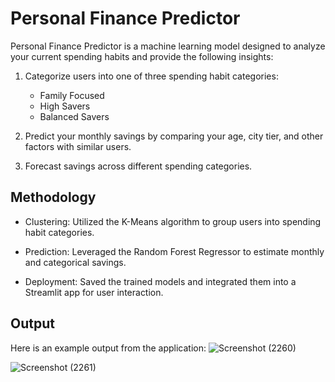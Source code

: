 # Personal Finance Predictor
Personal Finance Predictor is a machine learning model designed to analyze your current spending habits and provide the following insights:

1. Categorize users into one of three spending habit categories:
   - Family Focused
   - High Savers
   - Balanced Savers
     
2. Predict your monthly savings by comparing your age, city tier, and other factors with similar users.
   
3. Forecast savings across different spending categories.

## Methodology

- Clustering: Utilized the K-Means algorithm to group users into spending habit categories.

- Prediction: Leveraged the Random Forest Regressor to estimate monthly and categorical savings.

- Deployment: Saved the trained models and integrated them into a Streamlit app for user interaction.

## Output
Here is an example output from the application:
![Screenshot (2260)](https://github.com/user-attachments/assets/96022032-4e4f-4069-b6b1-f8126f25960f)

![Screenshot (2261)](https://github.com/user-attachments/assets/f888ef8c-87db-4da7-a35c-0d1a2b5b0df9)
